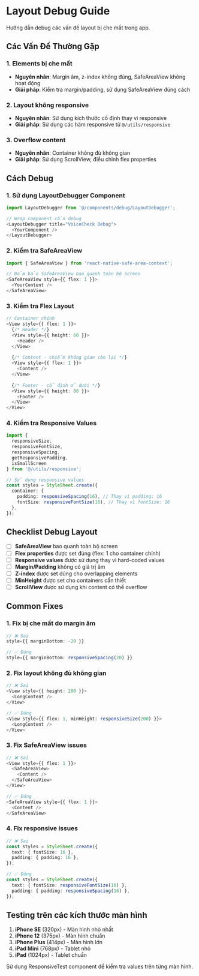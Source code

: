 # Layout Debug Guide

Hướng dẫn debug các vấn đề layout bị che mất trong app.

## Các Vấn Đề Thường Gặp

### 1. **Elements bị che mất**
- **Nguyên nhân**: Margin âm, z-index không đúng, SafeAreaView không hoạt động
- **Giải pháp**: Kiểm tra margin/padding, sử dụng SafeAreaView đúng cách

### 2. **Layout không responsive**
- **Nguyên nhân**: Sử dụng kích thước cố định thay vì responsive
- **Giải pháp**: Sử dụng các hàm responsive từ `@/utils/responsive`

### 3. **Overflow content**
- **Nguyên nhân**: Container không đủ không gian
- **Giải pháp**: Sử dụng ScrollView, điều chỉnh flex properties

## Cách Debug

### 1. Sử dụng LayoutDebugger Component
```typescript
import LayoutDebugger from '@/components/debug/LayoutDebugger';

// Wrap component cần debug
<LayoutDebugger title="VoiceCheck Debug">
  <YourComponent />
</LayoutDebugger>
```

### 2. Kiểm tra SafeAreaView
```typescript
import { SafeAreaView } from 'react-native-safe-area-context';

// Đảm bảo SafeAreaView bao quanh toàn bộ screen
<SafeAreaView style={{ flex: 1 }}>
  <YourContent />
</SafeAreaView>
```

### 3. Kiểm tra Flex Layout
```typescript
// Container chính
<View style={{ flex: 1 }}>
  {/* Header */}
  <View style={{ height: 60 }}>
    <Header />
  </View>
  
  {/* Content - chiếm không gian còn lại */}
  <View style={{ flex: 1 }}>
    <Content />
  </View>
  
  {/* Footer - cố định ở dưới */}
  <View style={{ height: 80 }}>
    <Footer />
  </View>
</View>
```

### 4. Kiểm tra Responsive Values
```typescript
import { 
  responsiveSize, 
  responsiveFontSize, 
  responsiveSpacing,
  getResponsivePadding,
  isSmallScreen 
} from '@/utils/responsive';

// Sử dụng responsive values
const styles = StyleSheet.create({
  container: {
    padding: responsiveSpacing(16), // Thay vì padding: 16
    fontSize: responsiveFontSize(16), // Thay vì fontSize: 16
  },
});
```

## Checklist Debug Layout

- [ ] **SafeAreaView** bao quanh toàn bộ screen
- [ ] **Flex properties** được set đúng (flex: 1 cho container chính)
- [ ] **Responsive values** được sử dụng thay vì hard-coded values
- [ ] **Margin/Padding** không có giá trị âm
- [ ] **Z-index** được set đúng cho overlapping elements
- [ ] **MinHeight** được set cho containers cần thiết
- [ ] **ScrollView** được sử dụng khi content có thể overflow

## Common Fixes

### 1. Fix bị che mất do margin âm
```typescript
// ❌ Sai
style={{ marginBottom: -20 }}

// ✅ Đúng
style={{ marginBottom: responsiveSpacing(20) }}
```

### 2. Fix layout không đủ không gian
```typescript
// ❌ Sai
<View style={{ height: 200 }}>
  <LongContent />
</View>

// ✅ Đúng
<View style={{ flex: 1, minHeight: responsiveSize(200) }}>
  <LongContent />
</View>
```

### 3. Fix SafeAreaView issues
```typescript
// ❌ Sai
<View style={{ flex: 1 }}>
  <SafeAreaView>
    <Content />
  </SafeAreaView>
</View>

// ✅ Đúng
<SafeAreaView style={{ flex: 1 }}>
  <Content />
</SafeAreaView>
```

### 4. Fix responsive issues
```typescript
// ❌ Sai
const styles = StyleSheet.create({
  text: { fontSize: 16 },
  padding: { padding: 16 },
});

// ✅ Đúng
const styles = StyleSheet.create({
  text: { fontSize: responsiveFontSize(16) },
  padding: { padding: responsiveSpacing(16) },
});
```

## Testing trên các kích thước màn hình

1. **iPhone SE** (320px) - Màn hình nhỏ nhất
2. **iPhone 12** (375px) - Màn hình chuẩn
3. **iPhone Plus** (414px) - Màn hình lớn
4. **iPad Mini** (768px) - Tablet nhỏ
5. **iPad** (1024px) - Tablet chuẩn

Sử dụng ResponsiveTest component để kiểm tra values trên từng màn hình.
